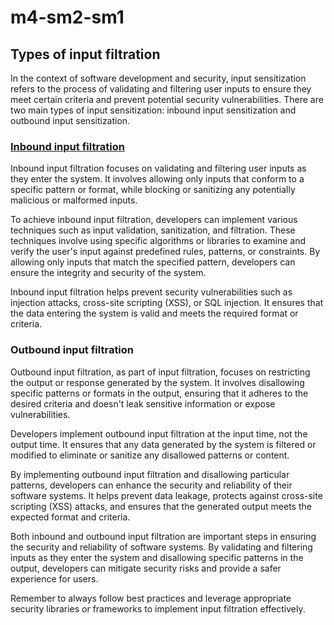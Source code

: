 # m4-sm2-sm1

## Types of input filtration

In the context of software development and security, input sensitization refers to the process of validating and filtering user inputs to ensure they meet certain criteria and prevent potential security vulnerabilities. There are two main types of input sensitization: inbound input sensitization and outbound input sensitization.

### [Inbound input filtration](https://github.com/thepwnexperts/Inbound-input-filtration)

Inbound input filtration focuses on validating and filtering user inputs as they enter the system. It involves allowing only inputs that conform to a specific pattern or format, while blocking or sanitizing any potentially malicious or malformed inputs.

To achieve inbound input filtration, developers can implement various techniques such as input validation, sanitization, and filtration. These techniques involve using specific algorithms or libraries to examine and verify the user's input against predefined rules, patterns, or constraints. By allowing only inputs that match the specified pattern, developers can ensure the integrity and security of the system.

Inbound input filtration helps prevent security vulnerabilities such as injection attacks, cross-site scripting (XSS), or SQL injection. It ensures that the data entering the system is valid and meets the required format or criteria.

### Outbound input filtration

Outbound input filtration, as part of input filtration, focuses on restricting the output or response generated by the system. It involves disallowing specific patterns or formats in the output, ensuring that it adheres to the desired criteria and doesn't leak sensitive information or expose vulnerabilities.

Developers implement outbound input filtration at the input time, not the output time. It ensures that any data generated by the system is filtered or modified to eliminate or sanitize any disallowed patterns or content.

By implementing outbound input filtration and disallowing particular patterns, developers can enhance the security and reliability of their software systems. It helps prevent data leakage, protects against cross-site scripting (XSS) attacks, and ensures that the generated output meets the expected format and criteria.

Both inbound and outbound input filtration are important steps in ensuring the security and reliability of software systems. By validating and filtering inputs as they enter the system and disallowing specific patterns in the output, developers can mitigate security risks and provide a safer experience for users.

Remember to always follow best practices and leverage appropriate security libraries or frameworks to implement input filtration effectively.
